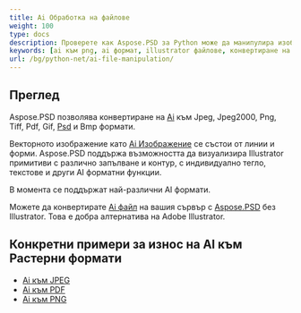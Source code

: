 ```yaml
---
title: Ai Обработка на файлове
weight: 100
type: docs
description: Проверете как Aspose.PSD за Python може да манипулира изображения AI.
keywords: [ai към png, ai формат, illustrator файлове, конвертиране на illustrator, ai към pdf, ai към jpeg, ai към tiff, ai към psd, psd api, python, примерен код]
url: /bg/python-net/ai-file-manipulation/
---
```


## **Преглед**
Aspose.PSD позволява конвертиране на [Ai](/psd/bg/net/ai-adobe-illustrator-format/) към Jpeg, Jpeg2000, Png, Tiff, Pdf, Gif, [Psd](https://reference.aspose.com/psd/python-net/aspose.psd.fileformats.psd/psdimage) и Bmp формати.

Векторното изображение като [Ai Изображение](https://reference.aspose.com/psd/python-net/aspose.psd.fileformats.ai/aiimage) се състои от линии и форми. Aspose.PSD поддържа възможността да визуализира Illustrator примитиви с различно запълване и контур, с индивидуално тегло, текстове и други AI форматни функции.

В момента се поддържат най-различни AI формати.

Можете да конвертирате [Ai файл](/psd/bg/net/ai-adobe-illustrator-format/) на вашия сървър с [Aspose.PSD](https://products.aspose.com/psd/python-net) без Illustrator. Това е добра алтернатива на Adobe Illustrator.

## **Конкретни примери за износ на AI към Растерни формати**
- [Ai към JPEG](/psd/bg/python-net/convert/ai-to-jpg/)
- [Ai към PDF](/psd/bg/python-net/convert/ai-to-pdf/)
- [Ai към PNG](/psd/bg/python-net/convert/ai-to-png/)